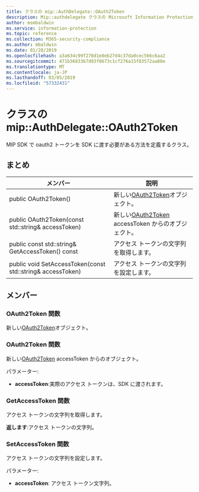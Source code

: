 ```yaml
---
title: クラスの mip::AuthDelegate::OAuth2Token
description: Mip::authdelegate クラスの Microsoft Information Protection (MIP) SDK について説明します。
author: msmbaldwin
ms.service: information-protection
ms.topic: reference
ms.collection: M365-security-compliance
ms.author: mbaldwin
ms.date: 01/28/2019
ms.openlocfilehash: a3a634c99f278d1e8eb27d4c37da0cec566c6aa2
ms.sourcegitcommit: 471b3683367d93f0673c1cf276a15f83572aa80e
ms.translationtype: MT
ms.contentlocale: ja-JP
ms.lasthandoff: 03/05/2019
ms.locfileid: "57332431"
---
```

# <a name="class-mipauthdelegateoauth2token"></a>クラスの mip::AuthDelegate::OAuth2Token 
MIP SDK で oauth2 トークンを SDK に渡す必要がある方法を定義するクラス。
  
## <a name="summary"></a>まとめ
 メンバー                        | 説明                                
--------------------------------|---------------------------------------------
public OAuth2Token()  |  新しい[OAuth2Token](class_mip_authdelegate_oauth2token.md)オブジェクト。
public OAuth2Token(const std::string& accessToken)  |  新しい[OAuth2Token](class_mip_authdelegate_oauth2token.md) accessToken からのオブジェクト。
public const std::string& GetAccessToken() const  |  アクセス トークンの文字列を取得します。
public void SetAccessToken(const std::string& accessToken)  |  アクセス トークンの文字列を設定します。
  
## <a name="members"></a>メンバー
  
### <a name="oauth2token-function"></a>OAuth2Token 関数
新しい[OAuth2Token](class_mip_authdelegate_oauth2token.md)オブジェクト。
  
### <a name="oauth2token-function"></a>OAuth2Token 関数
新しい[OAuth2Token](class_mip_authdelegate_oauth2token.md) accessToken からのオブジェクト。

パラメーター:  
* **accessToken**:実際のアクセス トークンは、SDK に渡されます。


  
### <a name="getaccesstoken-function"></a>GetAccessToken 関数
アクセス トークンの文字列を取得します。

  
**返します**:アクセス トークンの文字列。
  
### <a name="setaccesstoken-function"></a>SetAccessToken 関数
アクセス トークンの文字列を設定します。

パラメーター:  
* **accessToken**: アクセス トークン文字列。

